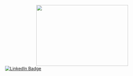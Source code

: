 
<div id="header" align="center">
  <img src="https://media.giphy.com/media/3NE7JhJgZBHlMfmNEa/giphy.gif" width="300" height="200"/>
</div>

<div id="badges">
  <a href="[your-linkedin-URL](https://www.linkedin.com/in/dmitrey-kurchin-625782244/)">
    <img src="https://img.shields.io/badge/LinkedIn-blue?style=for-the-badge&logo=linkedin&logoColor=white" alt="LinkedIn Badge"/>
  </a>
